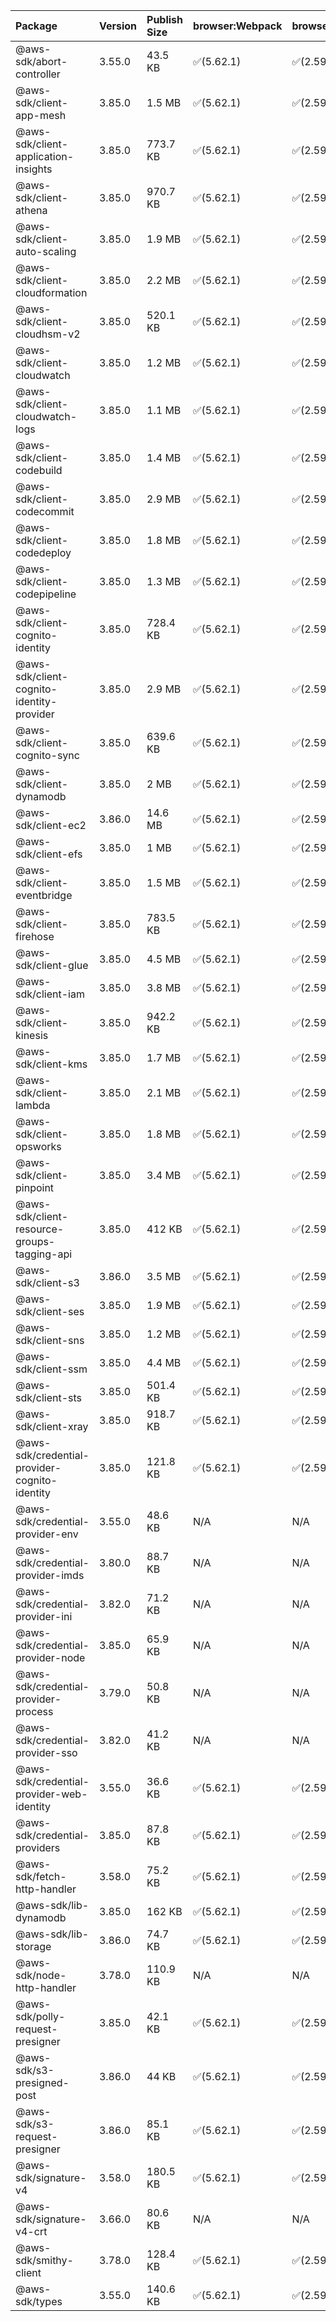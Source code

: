 | Package | Version | Publish Size | browser:Webpack | browser:Rollup | browser:EsBuild |
| :------ | :------ | :----------- | :------ | :----- | :------- |
|@aws-sdk/abort-controller|3.55.0|43.5 KB|✅(5.62.1)|✅(2.59.0)|✅(0.13.12)|
|@aws-sdk/client-app-mesh|3.85.0|1.5 MB|✅(5.62.1)|✅(2.59.0)|✅(0.13.12)|
|@aws-sdk/client-application-insights|3.85.0|773.7 KB|✅(5.62.1)|✅(2.59.0)|✅(0.13.12)|
|@aws-sdk/client-athena|3.85.0|970.7 KB|✅(5.62.1)|✅(2.59.0)|✅(0.13.12)|
|@aws-sdk/client-auto-scaling|3.85.0|1.9 MB|✅(5.62.1)|✅(2.59.0)|✅(0.13.12)|
|@aws-sdk/client-cloudformation|3.85.0|2.2 MB|✅(5.62.1)|✅(2.59.0)|✅(0.13.12)|
|@aws-sdk/client-cloudhsm-v2|3.85.0|520.1 KB|✅(5.62.1)|✅(2.59.0)|✅(0.13.12)|
|@aws-sdk/client-cloudwatch|3.85.0|1.2 MB|✅(5.62.1)|✅(2.59.0)|✅(0.13.12)|
|@aws-sdk/client-cloudwatch-logs|3.85.0|1.1 MB|✅(5.62.1)|✅(2.59.0)|✅(0.13.12)|
|@aws-sdk/client-codebuild|3.85.0|1.4 MB|✅(5.62.1)|✅(2.59.0)|✅(0.13.12)|
|@aws-sdk/client-codecommit|3.85.0|2.9 MB|✅(5.62.1)|✅(2.59.0)|✅(0.13.12)|
|@aws-sdk/client-codedeploy|3.85.0|1.8 MB|✅(5.62.1)|✅(2.59.0)|✅(0.13.12)|
|@aws-sdk/client-codepipeline|3.85.0|1.3 MB|✅(5.62.1)|✅(2.59.0)|✅(0.13.12)|
|@aws-sdk/client-cognito-identity|3.85.0|728.4 KB|✅(5.62.1)|✅(2.59.0)|✅(0.13.12)|
|@aws-sdk/client-cognito-identity-provider|3.85.0|2.9 MB|✅(5.62.1)|✅(2.59.0)|✅(0.13.12)|
|@aws-sdk/client-cognito-sync|3.85.0|639.6 KB|✅(5.62.1)|✅(2.59.0)|✅(0.13.12)|
|@aws-sdk/client-dynamodb|3.85.0|2 MB|✅(5.62.1)|✅(2.59.0)|✅(0.13.12)|
|@aws-sdk/client-ec2|3.86.0|14.6 MB|✅(5.62.1)|✅(2.59.0)|✅(0.13.12)|
|@aws-sdk/client-efs|3.85.0|1 MB|✅(5.62.1)|✅(2.59.0)|✅(0.13.12)|
|@aws-sdk/client-eventbridge|3.85.0|1.5 MB|✅(5.62.1)|✅(2.59.0)|✅(0.13.12)|
|@aws-sdk/client-firehose|3.85.0|783.5 KB|✅(5.62.1)|✅(2.59.0)|✅(0.13.12)|
|@aws-sdk/client-glue|3.85.0|4.5 MB|✅(5.62.1)|✅(2.59.0)|✅(0.13.12)|
|@aws-sdk/client-iam|3.85.0|3.8 MB|✅(5.62.1)|✅(2.59.0)|✅(0.13.12)|
|@aws-sdk/client-kinesis|3.85.0|942.2 KB|✅(5.62.1)|✅(2.59.0)|✅(0.13.12)|
|@aws-sdk/client-kms|3.85.0|1.7 MB|✅(5.62.1)|✅(2.59.0)|✅(0.13.12)|
|@aws-sdk/client-lambda|3.85.0|2.1 MB|✅(5.62.1)|✅(2.59.0)|✅(0.13.12)|
|@aws-sdk/client-opsworks|3.85.0|1.8 MB|✅(5.62.1)|✅(2.59.0)|✅(0.13.12)|
|@aws-sdk/client-pinpoint|3.85.0|3.4 MB|✅(5.62.1)|✅(2.59.0)|✅(0.13.12)|
|@aws-sdk/client-resource-groups-tagging-api|3.85.0|412 KB|✅(5.62.1)|✅(2.59.0)|✅(0.13.12)|
|@aws-sdk/client-s3|3.86.0|3.5 MB|✅(5.62.1)|✅(2.59.0)|✅(0.13.12)|
|@aws-sdk/client-ses|3.85.0|1.9 MB|✅(5.62.1)|✅(2.59.0)|✅(0.13.12)|
|@aws-sdk/client-sns|3.85.0|1.2 MB|✅(5.62.1)|✅(2.59.0)|✅(0.13.12)|
|@aws-sdk/client-ssm|3.85.0|4.4 MB|✅(5.62.1)|✅(2.59.0)|✅(0.13.12)|
|@aws-sdk/client-sts|3.85.0|501.4 KB|✅(5.62.1)|✅(2.59.0)|✅(0.13.12)|
|@aws-sdk/client-xray|3.85.0|918.7 KB|✅(5.62.1)|✅(2.59.0)|✅(0.13.12)|
|@aws-sdk/credential-provider-cognito-identity|3.85.0|121.8 KB|✅(5.62.1)|✅(2.59.0)|✅(0.13.12)|
|@aws-sdk/credential-provider-env|3.55.0|48.6 KB|N/A|N/A|N/A|
|@aws-sdk/credential-provider-imds|3.80.0|88.7 KB|N/A|N/A|N/A|
|@aws-sdk/credential-provider-ini|3.82.0|71.2 KB|N/A|N/A|N/A|
|@aws-sdk/credential-provider-node|3.85.0|65.9 KB|N/A|N/A|N/A|
|@aws-sdk/credential-provider-process|3.79.0|50.8 KB|N/A|N/A|N/A|
|@aws-sdk/credential-provider-sso|3.82.0|41.2 KB|N/A|N/A|N/A|
|@aws-sdk/credential-provider-web-identity|3.55.0|36.6 KB|✅(5.62.1)|✅(2.59.0)|✅(0.13.12)|
|@aws-sdk/credential-providers|3.85.0|87.8 KB|✅(5.62.1)|✅(2.59.0)|✅(0.13.12)|
|@aws-sdk/fetch-http-handler|3.58.0|75.2 KB|✅(5.62.1)|✅(2.59.0)|✅(0.13.12)|
|@aws-sdk/lib-dynamodb|3.85.0|162 KB|✅(5.62.1)|✅(2.59.0)|✅(0.13.12)|
|@aws-sdk/lib-storage|3.86.0|74.7 KB|✅(5.62.1)|✅(2.59.0)|✅(0.13.12)|
|@aws-sdk/node-http-handler|3.78.0|110.9 KB|N/A|N/A|N/A|
|@aws-sdk/polly-request-presigner|3.85.0|42.1 KB|✅(5.62.1)|✅(2.59.0)|✅(0.13.12)|
|@aws-sdk/s3-presigned-post|3.86.0|44 KB|✅(5.62.1)|✅(2.59.0)|✅(0.13.12)|
|@aws-sdk/s3-request-presigner|3.86.0|85.1 KB|✅(5.62.1)|✅(2.59.0)|✅(0.13.12)|
|@aws-sdk/signature-v4|3.58.0|180.5 KB|✅(5.62.1)|✅(2.59.0)|✅(0.13.12)|
|@aws-sdk/signature-v4-crt|3.66.0|80.6 KB|N/A|N/A|N/A|
|@aws-sdk/smithy-client|3.78.0|128.4 KB|✅(5.62.1)|✅(2.59.0)|✅(0.13.12)|
|@aws-sdk/types|3.55.0|140.6 KB|✅(5.62.1)|✅(2.59.0)|✅(0.13.12)|
